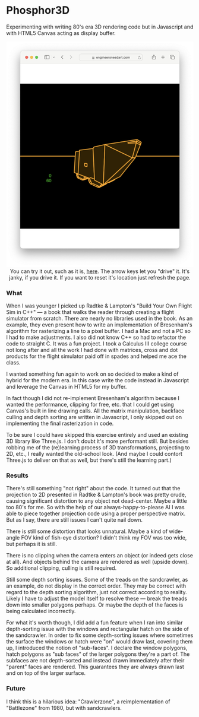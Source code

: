 # Phosphor3D
Experimenting with writing 80's era 3D rendering code but in Javascript and with HTML5 Canvas acting as display buffer.

<p align="center">
<img width=800 src="https://github.com/EngineersNeedArt/Phosphor3D/blob/ad086708bc0d0eac654d26d8392c3311501a2609/images/screenshot.png" alt="Phosphor3D test screenshot.">
  <br>
You can try it out, such as it is, <a href="https://engineersneedart.com/Phosphor3DTest/" target="_blank">here</a>. The arrow keys let you "drive" it. It's janky, if you drive it. If you want to reset it's location just refresh the page.
</p>

### What

When I was younger I picked up Radtke & Lampton's "Build Your Own Flight Sim in C++" — a book that walks the reader through creating a flight simulator from scratch. There are nearly no libraries used in the book. As an example, they even present how to write an implementation of Bresenham's algorithm for rasterizing a line to a pixel buffer. I had a Mac and not a PC so I had to make adjustments. I also did not know C++ so had to refactor the code to straight C. It was a fun project. I took a Calculus III college course not long after and all the work I had done with matrices, cross and dot products for the flight simulator paid off in spades and helped me ace the class.

I wanted something fun again to work on so decided to make a kind of hybrid for the modern era. In this case write the code instead in Javascript and leverage the Canvas in HTML5 for my buffer.

In fact though I did not re-implement Bresenham's algorithm because I wanted the performance, clipping for free, etc. that I could get using Canvas's built in line drawing calls. All the matrix manipulation, backface culling and depth sorting are written in Javascript, I only skipped out on implementing the final rasterization in code.

To be sure I could have skipped this exercise entirely and used an existing 3D library like Three.js. I don't doubt it's more performant still. But besides robbing me of the (re)learning process of 3D transformations, projecting to 2D, etc., I really wanted the old-school look. (And maybe I could contort Three.js to deliver on that as well, but there's still the learning part.)

### Results

There's still something "not right" about the code. It turned out that the projection to 2D presented in Radtke & Lampton's book was pretty crude, causing significant distortion to any object not dead-center. Maybe a little too 80's for me. So with the help of our always-happy-to-please AI I was able to piece together projection code using a proper perspective matrix. But as I say, there are still issues I can't quite nail down.

There is still some distortion that looks unnatural. Maybe a kind of wide-angle FOV kind of fish-eye distortion? I didn't think my FOV was too wide, but perhaps it is still.

There is no clipping when the camera enters an object (or indeed gets close at all). And objects behind the camera are rendered as well (upside down). So additional clipping, culling is still required.

Still some depth sorting issues. Some of the treads on the sandcrawler, as an example, do not display in the correct order. They may be correct with regard to the depth sorting algorithm, just not correct according to reality. Likely I have to adjust the model itself to resolve these — break the treads down into smaller polygons perhaps. Or maybe the depth of the faces is being calculated incorrectly.

For what it's worth though, I did add a fun feature when I ran into similar depth-sorting issue with the windows and rectangular hatch on the side of the sandcrawler. In order to fix some depth-sorting issues where sometimes the surface the windows or hatch were "on" would draw last, covering them up, I introduced the notion of "sub-faces". I declare the window polygons, hatch polygons as "sub faces" of the larger polygons they're a part of. The subfaces are not depth-sorted and instead drawn immediately after their "parent" faces are rendered. This guarantees they are always drawn last and on top of the larger surface.


### Future

I think this is a hilarious idea: "Crawlerzone", a reimplementation of "Battlezone" from 1980, but with sandcrawlers.
